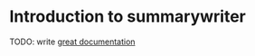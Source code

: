 # Introduction to summarywriter

TODO: write [great documentation](http://jacobian.org/writing/what-to-write/)
